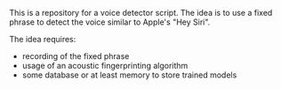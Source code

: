 This is a repository for a voice detector script.
The idea is to use a fixed phrase to detect the voice similar to Apple's "Hey Siri".

The idea requires:
- recording of the fixed phrase
- usage of an acoustic fingerprinting algorithm
- some database or at least memory to store trained models
